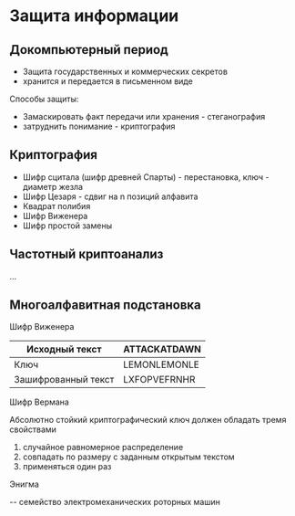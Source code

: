 # Защита информации

## Докомпьютерный период

* Защита государственных и коммерческих секретов
* хранится и передается в письменном виде

Способы защиты:

* Замаскировать факт передачи или хранения - стеганография
* затруднить понимание - криптография

## Криптография

* Шифр сцитала (шифр древней Спарты) - перестановка, ключ - диаметр жезла
* Шифр Цезаря - сдвиг на n позиций алфавита
* Квадрат полибия
* Шифр Виженера
* Шифр простой замены

## Частотный криптоанализ

...

## Многоалфавитная подстановка

Шифр Виженера

| Исходный текст | ATTACKATDAWN |
|-----|---|
| Ключ | LEMONLEMONLE|
| Зашифрованный текст| LXFOPVEFRNHR |

Шифр Вермана

Абсолютно стойкий криптографический ключ должен обладать тремя свойствами

1. случайное равномерное распределение
2. совпадать по размеру с заданным открытым текстом
3. применяться один раз

Энигма

-- семейство электромеханических роторных машин

